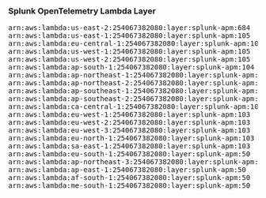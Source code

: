 <h3>Splunk OpenTelemetry Lambda Layer</h3>

<pre>
arn:aws:lambda:us-east-2:254067382080:layer:splunk-apm:684
arn:aws:lambda:us-east-1:254067382080:layer:splunk-apm:105
arn:aws:lambda:eu-central-1:254067382080:layer:splunk-apm:105
arn:aws:lambda:us-west-1:254067382080:layer:splunk-apm:105
arn:aws:lambda:us-west-2:254067382080:layer:splunk-apm:105
arn:aws:lambda:ap-south-1:254067382080:layer:splunk-apm:104
arn:aws:lambda:ap-northeast-1:254067382080:layer:splunk-apm:104
arn:aws:lambda:ap-northeast-2:254067382080:layer:splunk-apm:104
arn:aws:lambda:ap-southeast-1:254067382080:layer:splunk-apm:104
arn:aws:lambda:ap-southeast-2:254067382080:layer:splunk-apm:103
arn:aws:lambda:ca-central-1:254067382080:layer:splunk-apm:103
arn:aws:lambda:eu-west-1:254067382080:layer:splunk-apm:103
arn:aws:lambda:eu-west-2:254067382080:layer:splunk-apm:103
arn:aws:lambda:eu-west-3:254067382080:layer:splunk-apm:103
arn:aws:lambda:eu-north-1:254067382080:layer:splunk-apm:103
arn:aws:lambda:sa-east-1:254067382080:layer:splunk-apm:103
arn:aws:lambda:eu-south-1:254067382080:layer:splunk-apm:50
arn:aws:lambda:ap-northeast-3:254067382080:layer:splunk-apm:50
arn:aws:lambda:ap-east-1:254067382080:layer:splunk-apm:50
arn:aws:lambda:af-south-1:254067382080:layer:splunk-apm:50
arn:aws:lambda:me-south-1:254067382080:layer:splunk-apm:50
</pre>